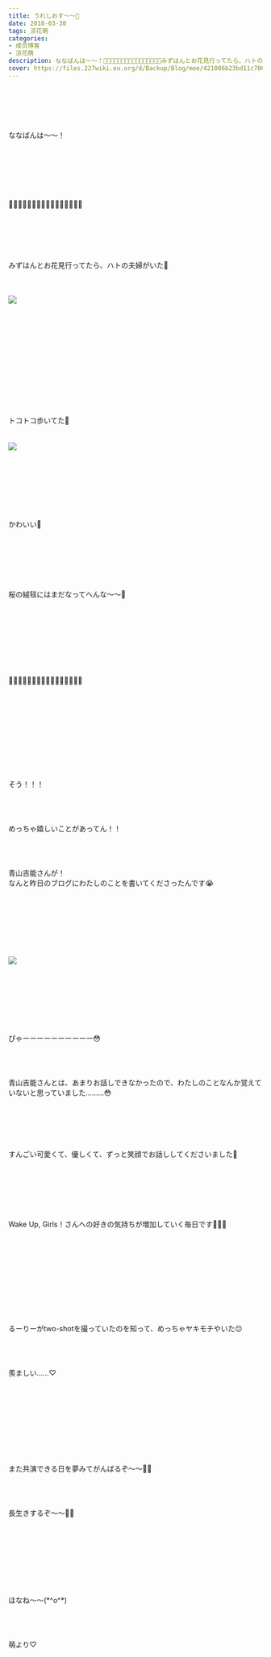 ```yaml
---
title: うれしおす〜〜💓
date: 2018-03-30
tags: 涼花萌
categories: 
- 成员博客
- 涼花萌
description: ななばんは〜〜！🌸🌸🌸🌸🌸🌸🌸🌸🌸🌸🌸🌸🌸🌸🌸🌸みずはんとお花見行ってたら、ハトの夫婦がいた💓トコトコ歩いてた💓...
cover: https://files.227wiki.eu.org/d/Backup/Blog/moe/421086b23bd11c7061b310b1ac4b9.jpg 
---
```

<div class="blog_detail__main">
<br/>
<br/>
<br/>
<br/>
<br/>
ななばんは〜〜！<br/>
<br/>
<br/>
<br/>
<br/>
<br/>
<br/>
<br/>
🌸🌸🌸🌸🌸🌸🌸🌸🌸🌸🌸🌸🌸🌸🌸🌸<br/>
<br/>
<br/>
<br/>
<br/>
<br/>
<br/>
みずはんとお花見行ってたら、ハトの夫婦がいた💓<br/>
<br/>
<br/>
<br/>
<img src="https://files.227wiki.eu.org/d/Backup/Blog/moe/421086b23bd11c7061b310b1ac4b9.jpg"><br/>
<br/>
<br/>
<br/>
<br/>
<br/>
<br/>
<br/>
<br/>
<br/>
<br/>
<br/>
<br/>
<br/>
トコトコ歩いてた💓<br/>
<br/>
<br/>
<img src="https://files.227wiki.eu.org/d/Backup/Blog/moe/421086b23bd11c7061b310b1ac4b9-01.jpg"><br/>
<br/>
<br/>
<br/>
<br/>
<br/>
<br/>
<br/>
<br/>
かわいい💓<br/>
<br/>
<br/>
<br/>
<br/>
<br/>
<br/>
<br/>
桜の絨毯にはまだなってへんな〜〜🌸<br/>
<br/>
<br/>
<br/>
<br/>
<br/>
<br/>
<br/>
<br/>
<br/>
🌸🌸🌸🌸🌸🌸🌸🌸🌸🌸🌸🌸🌸🌸🌸🌸<br/>
<br/>
<br/>
<br/>
<br/>
<br/>
<br/>
<br/>
<br/>
<br/>
<br/>
<br/>
そう！！！<br/>
<br/>
<br/>
<br/>
<br/>
めっちゃ嬉しいことがあってん！！<br/>
<br/>
<br/>
<br/>
<br/>
青山吉能さんが！<br/>
なんと昨日のブログにわたしのことを書いてくださったんです😭<br/>
<br/>
<br/>
<br/>
<br/>
<br/>
<br/>
<br/>
<br/>
<img src="https://files.227wiki.eu.org/d/Backup/Blog/moe/421086b23bd11c7061b310b1ac4b9-02.jpg"><br/>
<br/>
<br/>
<br/>
<br/>
<br/>
<br/>
<br/>
<br/>
ぴゃーーーーーーーーーー😳<br/>
<br/>
<br/>
<br/>
<br/>
青山吉能さんとは、あまりお話しできなかったので、わたしのことなんか覚えていないと思っていました………😳<br/>
<br/>
<br/>
<br/>
<br/>
<br/>
<br/>
すんごい可愛くて、優しくて、ずっと笑顔でお話ししてくださいました💓<br/>
<br/>
<br/>
<br/>
<br/>
<br/>
<br/>
<br/>
Wake Up, Girls！さんへの好きの気持ちが増加していく毎日です💓💓💓<br/>
<br/>
<br/>
<br/>
<br/>
<br/>
<br/>
<br/>
<br/>
<br/>
<br/>
<br/>
るーりーがtwo-shotを撮っていたのを知って、めっちゃヤキモチやいた😕<br/>
<br/>
<br/>
<br/>
<br/>
羨ましい……♡<br/>
<br/>
<br/>
<br/>
<br/>
<br/>
<br/>
<br/>
<br/>
<br/>
<br/>
また共演できる日を夢みてがんばるぞ〜〜👐🏻<br/>
<br/>
<br/>
<br/>
<br/>
長生きするぞ〜〜👐🏻<br/>
<br/>
<br/>
<br/>
<br/>
<br/>
<br/>
<br/>
<br/>
<br/>
ほなね〜〜(*^o^*)<br/>
<br/>
<br/>
<br/>
<br/>
萌より♡
<!--twitter-->

<!--//twitter-->
</img></img></img></div>
